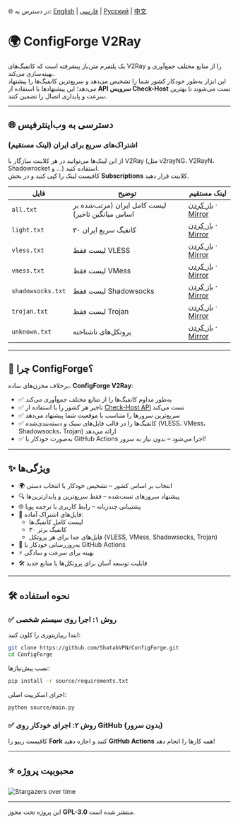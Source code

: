 🌐 در دسترس به: [English](README.md) | [فارسی](README_FA.md) | [Русский](README_ru.md) | [中文](README_zh.md)

# 🌍 ConfigForge V2Ray

یک پلتفرم متن‌باز پیشرفته است که کانفیگ‌های V2Ray را از منابع مختلف جمع‌آوری و بهینه‌سازی می‌کند.  
این ابزار به‌طور خودکار کشور شما را تشخیص می‌دهد و سریع‌ترین کانفیگ‌ها را پیشنهاد می‌دهد؛ این پیشنهادها با استفاده از **API سرویس Check-Host** تست می‌شوند تا بهترین سرعت و پایداری اتصال را تضمین کنند.

---

## 🌐 دسترسی به وب‌اینترفیس

### اشتراک‌های سریع برای ایران (لینک مستقیم)
از این لینک‌ها می‌توانید در هر کلاینت سازگار با V2Ray (مثل v2rayNG، V2RayN، Shadowrocket و ...) استفاده کنید.  
کافیست لینک را کپی کنید و در بخش **Subscriptions** کلاینت قرار دهید.

| فایل | توضیح | لینک مستقیم |
|---|---|---|
| `all.txt` | لیست کامل ایران (مرتب‌شده بر اساس میانگین تاخیر) | [باز کردن](https://raw.githubusercontent.com/ShatakVPN/ConfigForge-V2Ray/main/configs/ir/all.txt) · [Mirror](https://cdn.jsdelivr.net/gh/ShatakVPN/ConfigForge-V2Ray@main/configs/ir/all.txt) |
| `light.txt` | ۳۰ کانفیگ سریع ایران | [باز کردن](https://raw.githubusercontent.com/ShatakVPN/ConfigForge-V2Ray/main/configs/ir/light.txt) · [Mirror](https://cdn.jsdelivr.net/gh/ShatakVPN/ConfigForge-V2Ray@main/configs/ir/light.txt) |
| `vless.txt` | لیست فقط VLESS | [باز کردن](https://raw.githubusercontent.com/ShatakVPN/ConfigForge-V2Ray/main/configs/ir/vless.txt) · [Mirror](https://cdn.jsdelivr.net/gh/ShatakVPN/ConfigForge-V2Ray@main/configs/ir/vless.txt) |
| `vmess.txt` | لیست فقط VMess | [باز کردن](https://raw.githubusercontent.com/ShatakVPN/ConfigForge-V2Ray/main/configs/ir/vmess.txt) · [Mirror](https://cdn.jsdelivr.net/gh/ShatakVPN/ConfigForge-V2Ray@main/configs/ir/vmess.txt) |
| `shadowsocks.txt` | لیست فقط Shadowsocks | [باز کردن](https://raw.githubusercontent.com/ShatakVPN/ConfigForge-V2Ray/main/configs/ir/shadowsocks.txt) · [Mirror](https://cdn.jsdelivr.net/gh/ShatakVPN/ConfigForge-V2Ray@main/configs/ir/shadowsocks.txt) |
| `trojan.txt` | لیست فقط Trojan | [باز کردن](https://raw.githubusercontent.com/ShatakVPN/ConfigForge-V2Ray/main/configs/ir/trojan.txt) · [Mirror](https://cdn.jsdelivr.net/gh/ShatakVPN/ConfigForge-V2Ray@main/configs/ir/trojan.txt) |
| `unknown.txt` | پروتکل‌های ناشناخته | [باز کردن](https://raw.githubusercontent.com/ShatakVPN/ConfigForge-V2Ray/main/configs/ir/unknown.txt) · [Mirror](https://cdn.jsdelivr.net/gh/ShatakVPN/ConfigForge-V2Ray@main/configs/ir/unknown.txt) |

---

## 🚀 چرا ConfigForge؟
برخلاف مخزن‌های ساده، **ConfigForge V2Ray**:
- ✅ به‌طور مداوم کانفیگ‌ها را از منابع مختلف جمع‌آوری می‌کند  
- ✅ تاخیر هر کشور را با استفاده از [Check-Host API](https://check-host.net/) تست می‌کند  
- ✅ سریع‌ترین سرورها را متناسب با موقعیت شما پیشنهاد می‌دهد  
- ✅ کانفیگ‌ها را در قالب فایل‌های سبک و دسته‌بندی‌شده (VLESS، VMess، Shadowsocks، Trojan) ارائه می‌دهد  
- ✅ به‌صورت خودکار با GitHub Actions اجرا می‌شود – بدون نیاز به سرور!

---

## ✨ ویژگی‌ها
- 🌍 انتخاب بر اساس کشور – تشخیص خودکار یا انتخاب دستی  
- 🔍 پیشنهاد سرورهای تست‌شده – فقط سریع‌ترین و پایدارترین‌ها  
- 🌐 پشتیبانی چندزبانه – رابط کاربری با ترجمه پویا  
- 📂 فایل‌های اشتراک آماده:  
  - لیست کامل کانفیگ‌ها  
  -  ۳۰ کانفیگ برتر  
  - فایل‌های جدا برای هر پروتکل (VLESS, VMess, Shadowsocks, Trojan)  
- 🔄 به‌روزرسانی خودکار با GitHub Actions  
- ⚡ بهینه برای سرعت و سادگی  
- 🛠 قابلیت توسعه آسان برای پروتکل‌ها یا منابع جدید  

---

## 🛠 نحوه استفاده

### ✅ روش ۱: اجرا روی سیستم شخصی
ابتدا ریپازیتوری را کلون کنید:
```bash
git clone https://github.com/ShatakVPN/ConfigForge.git
cd ConfigForge
```

نصب پیش‌نیازها:
```bash
pip install -r source/requirements.txt
```

اجرای اسکریپت اصلی:
```bash
python source/main.py
```

### ✅ روش ۲: اجرای خودکار روی GitHub (بدون سرور)
کافیست ریپو را **Fork** کنید و اجازه دهید **GitHub Actions** همه کارها را انجام دهد!  

---

## ⭐ محبوبیت پروژه
![Stargazers over time](https://starchart.cc/ShatakVPN/ConfigForge-V2Ray.svg?variant=adaptive)

---
این پروژه تحت مجوز **GPL-3.0** منتشر شده است.  
